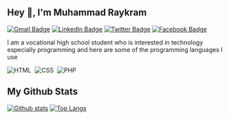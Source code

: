 ## Hey 👋, I'm Muhammad Raykram
[![Gmail Badge](https://img.shields.io/badge/-muhammadraykram@gmail.com-EA4335?style=flat&logo=Gmail&logoColor=white&link=mailto:muhammadraykram@gmail.com)](mailto:muhammadraykram@gmail.com) 
[![LinkedIn Badge](https://img.shields.io/badge/-Muhammad--Raykram-0A66C2?style=flat&logo=linkedin&logoColor=white&link=https://linkedin.com/in/raykram)](https://linkedin.com/in/raykram) 
[![Twitter Badge](https://img.shields.io/badge/-raykramx-1DA1F2?style=flat&logo=twitter&logoColor=white&link=https://twitter.com/raykramx)](https://twitter.com/raykramx) 
[![Facebook Badge](https://img.shields.io/badge/-Muhammad--Raykram-1877F2?style=flat&logo=facebook&logoColor=white&link=https://facebook.com/raykramx)](https://facebook.com/raykramx)

I am a vocational high school student who is interested in technology especially programming and here are some of the programming languages ​​I use

![HTML](https://img.shields.io/badge/-HTML-282A36?style=flat&logo=HTML5)&nbsp;
![CSS](https://img.shields.io/badge/-CSS-282A36?style=flat&logo=CSS3&logoColor=1572B6)&nbsp;
![PHP](https://img.shields.io/badge/-PHP-282A36?style=flat&logo=PHP)&nbsp;

## My Github Stats

[![Github stats](https://github-readme-stats.vercel.app/api?username=raykram&show_icons=true&include_all_commits=true&count_private=true&&hide_border=true&bg_color=282A36&icon_color=686868&title_color=57c7ff&text_color=9aedfe&custom_title=My+Github+Stats)](https://github.com/raykram/raykram)
[![Top Langs](https://github-readme-stats.vercel.app/api/top-langs/?username=raykram&layout=compact&hide_border=true&langs_count=8&bg_color=282A36&icon_color=686868&title_color=57c7ff&text_color=9aedfe)](https://github.com/raykram/raykram)


